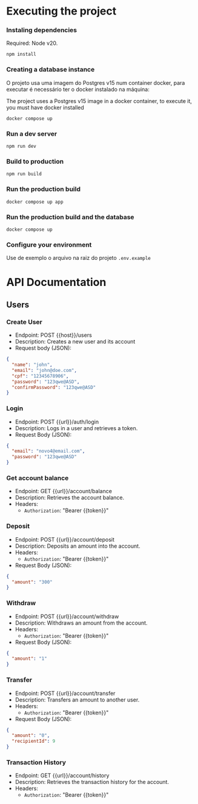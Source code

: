 # Executing the project

### Instaling dependencies

Required: Node v20.

```
npm install
```

### Creating a database instance

O projeto usa uma imagem do Postgres v15 num container docker, para executar é necessário ter o docker instalado na máquina:

The project uses a Postgres v15 image in a docker container, to execute it, you must have docker installed

```
docker compose up
```

### Run a dev server

```
npm run dev
```

### Build to production

```
npm run build
```

### Run the production build

```
docker compose up app
```

### Run the production build and the database

```
docker compose up
```

### Configure your environment

Use de exemplo o arquivo na raiz do projeto `.env.example`

# API Documentation

## Users

### Create User

- Endpoint: POST {{host}}/users
- Description: Creates a new user and its account
- Request body (JSON):

```json
{
  "name": "john",
  "email": "john@doe.com",
  "cpf": "12345678906",
  "password": "123qwe@ASD",
  "confirmPassword": "123qwe@ASD"
}
```

### Login

- Endpoint: POST {{url}}/auth/login
- Description: Logs in a user and retrieves a token.
- Request Body (JSON):

```json
{
  "email": "novo4@email.com",
  "password": "123qwe@ASD"
}
```

### Get account balance

- Endpoint: GET {{url}}/account/balance
- Description: Retrieves the account balance.
- Headers:
  - `Authorization`: "Bearer {{token}}"

### Deposit

- Endpoint: POST {{url}}/account/deposit
- Description: Deposits an amount into the account.
- Headers:
  - `Authorization`: "Bearer {{token}}"
- Request Body (JSON):

```json
{
  "amount": "300"
}
```

### Withdraw

- Endpoint: POST {{url}}/account/withdraw
- Description: Withdraws an amount from the account.
- Headers:
  - `Authorization`: "Bearer {{token}}"
- Request Body (JSON):

```json
{
  "amount": "1"
}
```

### Transfer

- Endpoint: POST {{url}}/account/transfer
- Description: Transfers an amount to another user.
- Headers:
  - `Authorization`: "Bearer {{token}}"
- Request Body (JSON):

```json
{
  "amount": "0",
  "recipientId": 9
}
```

### Transaction History

- Endpoint: GET {{url}}/account/history
- Description: Retrieves the transaction history for the account.
- Headers:
  - `Authorization`: "Bearer {{token}}"
